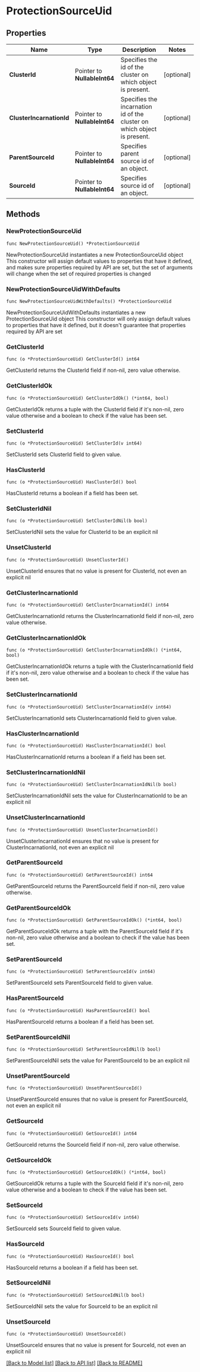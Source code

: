 # ProtectionSourceUid

## Properties

Name | Type | Description | Notes
------------ | ------------- | ------------- | -------------
**ClusterId** | Pointer to **NullableInt64** | Specifies the id of the cluster on which object is present. | [optional] 
**ClusterIncarnationId** | Pointer to **NullableInt64** | Specifies the incarnation id of the cluster on which object is present. | [optional] 
**ParentSourceId** | Pointer to **NullableInt64** | Specifies parent source id of an object. | [optional] 
**SourceId** | Pointer to **NullableInt64** | Specifies source id of an object. | [optional] 

## Methods

### NewProtectionSourceUid

`func NewProtectionSourceUid() *ProtectionSourceUid`

NewProtectionSourceUid instantiates a new ProtectionSourceUid object
This constructor will assign default values to properties that have it defined,
and makes sure properties required by API are set, but the set of arguments
will change when the set of required properties is changed

### NewProtectionSourceUidWithDefaults

`func NewProtectionSourceUidWithDefaults() *ProtectionSourceUid`

NewProtectionSourceUidWithDefaults instantiates a new ProtectionSourceUid object
This constructor will only assign default values to properties that have it defined,
but it doesn't guarantee that properties required by API are set

### GetClusterId

`func (o *ProtectionSourceUid) GetClusterId() int64`

GetClusterId returns the ClusterId field if non-nil, zero value otherwise.

### GetClusterIdOk

`func (o *ProtectionSourceUid) GetClusterIdOk() (*int64, bool)`

GetClusterIdOk returns a tuple with the ClusterId field if it's non-nil, zero value otherwise
and a boolean to check if the value has been set.

### SetClusterId

`func (o *ProtectionSourceUid) SetClusterId(v int64)`

SetClusterId sets ClusterId field to given value.

### HasClusterId

`func (o *ProtectionSourceUid) HasClusterId() bool`

HasClusterId returns a boolean if a field has been set.

### SetClusterIdNil

`func (o *ProtectionSourceUid) SetClusterIdNil(b bool)`

 SetClusterIdNil sets the value for ClusterId to be an explicit nil

### UnsetClusterId
`func (o *ProtectionSourceUid) UnsetClusterId()`

UnsetClusterId ensures that no value is present for ClusterId, not even an explicit nil
### GetClusterIncarnationId

`func (o *ProtectionSourceUid) GetClusterIncarnationId() int64`

GetClusterIncarnationId returns the ClusterIncarnationId field if non-nil, zero value otherwise.

### GetClusterIncarnationIdOk

`func (o *ProtectionSourceUid) GetClusterIncarnationIdOk() (*int64, bool)`

GetClusterIncarnationIdOk returns a tuple with the ClusterIncarnationId field if it's non-nil, zero value otherwise
and a boolean to check if the value has been set.

### SetClusterIncarnationId

`func (o *ProtectionSourceUid) SetClusterIncarnationId(v int64)`

SetClusterIncarnationId sets ClusterIncarnationId field to given value.

### HasClusterIncarnationId

`func (o *ProtectionSourceUid) HasClusterIncarnationId() bool`

HasClusterIncarnationId returns a boolean if a field has been set.

### SetClusterIncarnationIdNil

`func (o *ProtectionSourceUid) SetClusterIncarnationIdNil(b bool)`

 SetClusterIncarnationIdNil sets the value for ClusterIncarnationId to be an explicit nil

### UnsetClusterIncarnationId
`func (o *ProtectionSourceUid) UnsetClusterIncarnationId()`

UnsetClusterIncarnationId ensures that no value is present for ClusterIncarnationId, not even an explicit nil
### GetParentSourceId

`func (o *ProtectionSourceUid) GetParentSourceId() int64`

GetParentSourceId returns the ParentSourceId field if non-nil, zero value otherwise.

### GetParentSourceIdOk

`func (o *ProtectionSourceUid) GetParentSourceIdOk() (*int64, bool)`

GetParentSourceIdOk returns a tuple with the ParentSourceId field if it's non-nil, zero value otherwise
and a boolean to check if the value has been set.

### SetParentSourceId

`func (o *ProtectionSourceUid) SetParentSourceId(v int64)`

SetParentSourceId sets ParentSourceId field to given value.

### HasParentSourceId

`func (o *ProtectionSourceUid) HasParentSourceId() bool`

HasParentSourceId returns a boolean if a field has been set.

### SetParentSourceIdNil

`func (o *ProtectionSourceUid) SetParentSourceIdNil(b bool)`

 SetParentSourceIdNil sets the value for ParentSourceId to be an explicit nil

### UnsetParentSourceId
`func (o *ProtectionSourceUid) UnsetParentSourceId()`

UnsetParentSourceId ensures that no value is present for ParentSourceId, not even an explicit nil
### GetSourceId

`func (o *ProtectionSourceUid) GetSourceId() int64`

GetSourceId returns the SourceId field if non-nil, zero value otherwise.

### GetSourceIdOk

`func (o *ProtectionSourceUid) GetSourceIdOk() (*int64, bool)`

GetSourceIdOk returns a tuple with the SourceId field if it's non-nil, zero value otherwise
and a boolean to check if the value has been set.

### SetSourceId

`func (o *ProtectionSourceUid) SetSourceId(v int64)`

SetSourceId sets SourceId field to given value.

### HasSourceId

`func (o *ProtectionSourceUid) HasSourceId() bool`

HasSourceId returns a boolean if a field has been set.

### SetSourceIdNil

`func (o *ProtectionSourceUid) SetSourceIdNil(b bool)`

 SetSourceIdNil sets the value for SourceId to be an explicit nil

### UnsetSourceId
`func (o *ProtectionSourceUid) UnsetSourceId()`

UnsetSourceId ensures that no value is present for SourceId, not even an explicit nil

[[Back to Model list]](../README.md#documentation-for-models) [[Back to API list]](../README.md#documentation-for-api-endpoints) [[Back to README]](../README.md)


